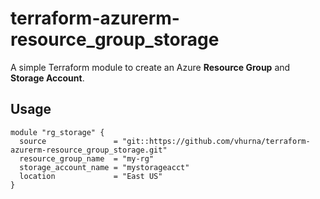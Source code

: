 # terraform-azurerm-resource_group_storage

A simple Terraform module to create an Azure **Resource Group** and **Storage Account**.

## Usage

```hcl
module "rg_storage" {
  source               = "git::https://github.com/vhurna/terraform-azurerm-resource_group_storage.git"
  resource_group_name  = "my-rg"
  storage_account_name = "mystorageacct"
  location             = "East US"
}
